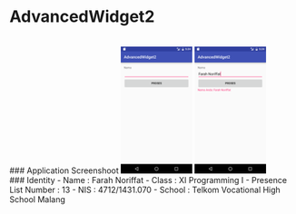 # AdvancedWidget2
<br>
### Application Screenshoot
<img src="https://github.com/faychan/AdvancedWidget2/blob/master/Screenshot-1.png" width="25%" height="25%">
<img src="https://github.com/faychan/AdvancedWidget2/blob/master/Screenshot-2.png" width="25%" height="25%">
<br>
### Identity
- Name                 : Farah Noriffat
- Class                : XI Programming I
- Presence List Number : 13
- NIS                  : 4712/1431.070
- School               : Telkom Vocational High School Malang
